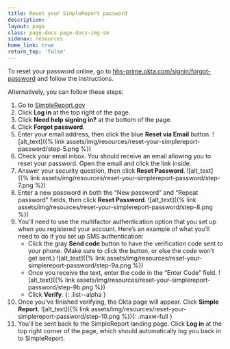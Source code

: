```yaml
---
title: Reset your SimpleReport password
description:
layout: page
class: page-docs page-docs-img-sm
sidenav: resources
home_link: true
return_top: 'false'
---
```


To reset your password online, go to [hhs-prime.okta.com/signin/forgot-password](https://hhs-prime.okta.com/signin/forgot-password) and follow the instructions.

Alternatively, you can follow these steps:
1. Go to [SimpleReport.gov](simplereport.gov)
2. Click **Log in** at the top right of the page.
3. Click **Need help signing in?** at the bottom of the page.
4. Click **Forgot password**.
5. Enter your email address, then click the blue **Reset via Email** button.
![alt_text]({% link assets/img/resources/reset-your-simplereport-password/step-5.png %})
6. Check your email inbox. You should receive an email allowing you to reset your password. Open the email and click the link inside.
7. Answer your security question, then click **Reset Password**.
![alt_text]({% link assets/img/resources/reset-your-simplereport-password/step-7.png %})
8. Enter a new password in both the “New password” and “Repeat password” fields, then click **Reset Password**.
![alt_text]({% link assets/img/resources/reset-your-simplereport-password/step-8.png %})
9. You’ll need to use the multifactor authentication option that you set up when you registered your account. Here’s an example of what you’ll need to do if you set up SMS authentication:
   - Click the gray **Send code** button to have the verification code sent to your phone. (Make sure to click the button, or else the code won’t get sent.)
   ![alt_text]({% link assets/img/resources/reset-your-simplereport-password/step-9a.png %})
   - Once you receive the text, enter the code in the “Enter Code” field.
   ![alt_text]({% link assets/img/resources/reset-your-simplereport-password/step-9b.png %})
   - Click **Verify**.
   {: .list--alpha }
10. Once you’ve finished verifying, the Okta page will appear. Click **Simple Report**.
![alt_text]({% link assets/img/resources/reset-your-simplereport-password/step-10.png %}){: .maxw-full }
11. You’ll be sent back to the SimpleReport landing page. Click **Log in** at the top right corner of the page, which should automatically log you back in to SimpleReport.
